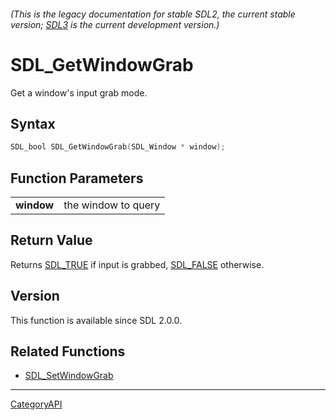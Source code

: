 ###### (This is the legacy documentation for stable SDL2, the current stable version; [SDL3](https://wiki.libsdl.org/SDL3/) is the current development version.)
# SDL_GetWindowGrab

Get a window's input grab mode.

## Syntax

```c
SDL_bool SDL_GetWindowGrab(SDL_Window * window);

```

## Function Parameters

|                |                     |
| -------------- | ------------------- |
| **window**     | the window to query |

## Return Value

Returns [SDL_TRUE](SDL_TRUE.md) if input is grabbed, [SDL_FALSE](SDL_FALSE.md)
otherwise.

## Version

This function is available since SDL 2.0.0.

## Related Functions

* [SDL_SetWindowGrab](SDL_SetWindowGrab.md)

----
[CategoryAPI](CategoryAPI.md)
